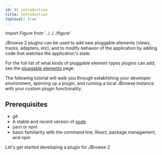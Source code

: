 ```yaml
---
id: 01_introduction
title: Introduction
toplevel: true
---
```


import Figure from '../../../figure'

JBrowse 2 plugins can be used to add new pluggable elements (views, tracks,
adapters, etc), and to modify behavior of the application by adding code that
watches the application's state.

For the full list of what kinds of pluggable element types plugins can add, see the [pluggable elements](/docs/devguides/developer_guide/#pluggable-elements) page.

The following tutorial will walk you through establishing your developer environment,
spinning up a plugin, and running a local JBrowse instance with your custom plugin functionality.

## Prerequisites

- git
- A stable and recent version of [node](https://nodejs.org/en/)
- yarn or npm
- basic familiarity with the command line, React, package management, and npm

Let's get started developing a plugin for JBrowse 2.
